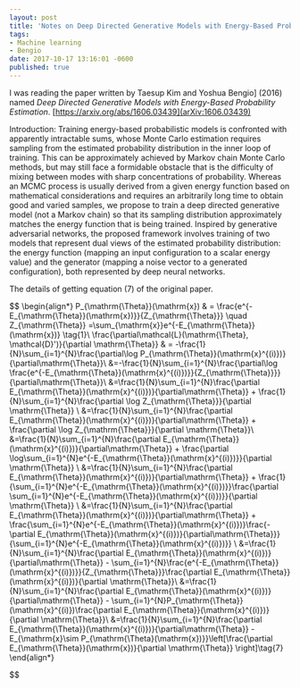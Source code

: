 ```yaml
---
layout: post
title: 'Notes on Deep Directed Generative Models with Energy-Based Probability Estimation'
tags:
- Machine learning
- Bengio
date: 2017-10-17 13:16:01 -0600
published: true
---
```


I was reading the paper written by Taesup Kim and Yoshua Bengio] (2016) named *Deep Directed Generative Models with Energy-Based Probability Estimation*. [https://arxiv.org/abs/1606.03439](arXiv:1606.03439) 

Introduction: Training energy-based probabilistic models is confronted with apparently intractable sums, whose Monte Carlo estimation requires sampling from the estimated probability distribution in the inner loop of training. This can be approximately achieved by Markov chain Monte Carlo methods, but may still face a formidable obstacle that is the difficulty of mixing between modes with sharp concentrations of probability. Whereas an MCMC process is usually derived from a given energy function based on mathematical considerations and requires an arbitrarily long time to obtain good and varied samples, we propose to train a deep directed generative model (not a Markov chain) so that its sampling distribution approximately matches the energy function that is being trained. Inspired by generative adversarial networks, the proposed framework involves training of two models that represent dual views of the estimated probability distribution: the energy function (mapping an input configuration to a scalar energy value) and the generator (mapping a noise vector to a generated configuration), both represented by deep neural networks.



The details of getting equation (7) of the original paper.

$$
\begin{align*}
P_{\mathrm{\Theta}}(\mathrm{x}) & = \frac{e^{-E_{\mathrm{\Theta}}(\mathrm{x})}}{Z_{\mathrm{\Theta}}} \quad Z_{\mathrm{\Theta}} =\sum_{\mathrm{x}}e^{-E_{\mathrm{\Theta}}(\mathrm{x})} \tag{1}\\
\frac{\partial\mathcal{L}(\mathrm{\Theta}, \mathcal{D}')}{\partial \mathrm{\Theta}} & = -\frac{1}{N}\sum_{i=1}^{N}\frac{\partial\log P_{\mathrm{\Theta}}(\mathrm{x}^{(i)})}{\partial\mathrm{\Theta}}\\
&=-\frac{1}{N}\sum_{i=1}^{N}\frac{\partial\log \frac{e^{-E_{\mathrm{\Theta}}(\mathrm{x}^{(i)})}}{Z_{\mathrm{\Theta}}}}{\partial\mathrm{\Theta}}\\
&=\frac{1}{N}\sum_{i=1}^{N}\frac{\partial E_{\mathrm{\Theta}}(\mathrm{x}^{(i)})}{\partial\mathrm{\Theta}} + \frac{1}{N}\sum_{i=1}^{N}\frac{\partial \log Z_{\mathrm{\Theta}}}{\partial \mathrm{\Theta}} \\
&=\frac{1}{N}\sum_{i=1}^{N}\frac{\partial E_{\mathrm{\Theta}}(\mathrm{x}^{(i)})}{\partial\mathrm{\Theta}} + \frac{\partial \log Z_{\mathrm{\Theta}}}{\partial \mathrm{\Theta}}\\
&=\frac{1}{N}\sum_{i=1}^{N}\frac{\partial E_{\mathrm{\Theta}}(\mathrm{x}^{(i)})}{\partial\mathrm{\Theta}} + \frac{\partial \log\sum_{i=1}^{N}e^{-E_{\mathrm{\Theta}}(\mathrm{x}^{(i)})}}{\partial \mathrm{\Theta}} \\
&=\frac{1}{N}\sum_{i=1}^{N}\frac{\partial E_{\mathrm{\Theta}}(\mathrm{x}^{(i)})}{\partial\mathrm{\Theta}} +  \frac{1}{\sum_{i=1}^{N}e^{-E_{\mathrm{\Theta}}(\mathrm{x}^{(i)})}}\frac{\partial \sum_{i=1}^{N}e^{-E_{\mathrm{\Theta}}(\mathrm{x}^{(i)})}}{\partial \mathrm{\Theta}} \\
&=\frac{1}{N}\sum_{i=1}^{N}\frac{\partial E_{\mathrm{\Theta}}(\mathrm{x}^{(i)})}{\partial\mathrm{\Theta}} +  \frac{\sum_{i=1}^{N}e^{-E_{\mathrm{\Theta}}(\mathrm{x}^{(i)})}\frac{-\partial E_{\mathrm{\Theta}}(\mathrm{x}^{(i)})}{\partial\mathrm{\Theta}}}{\sum_{i=1}^{N}e^{-E_{\mathrm{\Theta}}(\mathrm{x}^{(i)})}}  \\
&=\frac{1}{N}\sum_{i=1}^{N}\frac{\partial E_{\mathrm{\Theta}}(\mathrm{x}^{(i)})}{\partial\mathrm{\Theta}} - \sum_{i=1}^{N}\frac{e^{-E_{\mathrm{\Theta}}(\mathrm{x}^{(i)})}}{Z_{\mathrm{\Theta}}}\frac{\partial E_{\mathrm{\Theta}}(\mathrm{x}^{(i)})}{\partial \mathrm{\Theta}}\\
&=\frac{1}{N}\sum_{i=1}^{N}\frac{\partial E_{\mathrm{\Theta}}(\mathrm{x}^{(i)})}{\partial\mathrm{\Theta}} - \sum_{i=1}^{N}P_{\mathrm{\Theta}}(\mathrm{x}^{(i)})\frac{\partial E_{\mathrm{\Theta}}(\mathrm{x}^{(i)})}{\partial \mathrm{\Theta}}\\
&=\frac{1}{N}\sum_{i=1}^{N}\frac{\partial E_{\mathrm{\Theta}}(\mathrm{x}^{(i)})}{\partial\mathrm{\Theta}} - E_{\mathrm{x}\sim P_{\mathrm{\Theta}(\mathrm{x})}}\left[\frac{\partial E_{\mathrm{\Theta}}(\mathrm{x})}{\partial \mathrm{\Theta}} \right]\tag{7}
\end{align*}

$$
